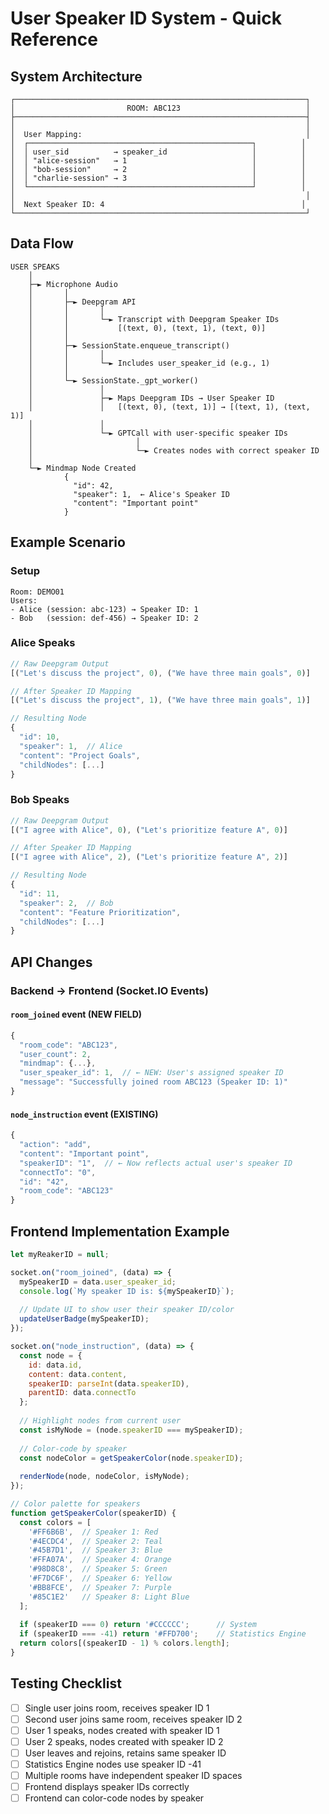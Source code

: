 # User Speaker ID System - Quick Reference

## System Architecture

```
┌─────────────────────────────────────────────────────────────────┐
│                         ROOM: ABC123                            │
├─────────────────────────────────────────────────────────────────┤
│                                                                 │
│  User Mapping:                                                  │
│  ┌──────────────────────────────────────────────────┐          │
│  │ user_sid          → speaker_id                   │          │
│  │ "alice-session"   → 1                            │          │
│  │ "bob-session"     → 2                            │          │
│  │ "charlie-session" → 3                            │          │
│  └──────────────────────────────────────────────────┘          │
│                                                                 │
│  Next Speaker ID: 4                                            │
└─────────────────────────────────────────────────────────────────┘
```

## Data Flow

```
USER SPEAKS
    │
    ├─► Microphone Audio
    │       │
    │       ├─► Deepgram API
    │       │       │
    │       │       └─► Transcript with Deepgram Speaker IDs
    │       │           [(text, 0), (text, 1), (text, 0)]
    │       │
    │       ├─► SessionState.enqueue_transcript()
    │       │       │
    │       │       └─► Includes user_speaker_id (e.g., 1)
    │       │
    │       └─► SessionState._gpt_worker()
    │               │
    │               ├─► Maps Deepgram IDs → User Speaker ID
    │               │   [(text, 0), (text, 1)] → [(text, 1), (text, 1)]
    │               │
    │               └─► GPTCall with user-specific speaker IDs
    │                       │
    │                       └─► Creates nodes with correct speaker ID
    │
    └─► Mindmap Node Created
            {
              "id": 42,
              "speaker": 1,  ← Alice's Speaker ID
              "content": "Important point"
            }
```

## Example Scenario

### Setup
```
Room: DEMO01
Users:
- Alice (session: abc-123) → Speaker ID: 1
- Bob   (session: def-456) → Speaker ID: 2
```

### Alice Speaks
```javascript
// Raw Deepgram Output
[("Let's discuss the project", 0), ("We have three main goals", 0)]

// After Speaker ID Mapping
[("Let's discuss the project", 1), ("We have three main goals", 1)]

// Resulting Node
{
  "id": 10,
  "speaker": 1,  // Alice
  "content": "Project Goals",
  "childNodes": [...]
}
```

### Bob Speaks
```javascript
// Raw Deepgram Output
[("I agree with Alice", 0), ("Let's prioritize feature A", 0)]

// After Speaker ID Mapping
[("I agree with Alice", 2), ("Let's prioritize feature A", 2)]

// Resulting Node
{
  "id": 11,
  "speaker": 2,  // Bob
  "content": "Feature Prioritization",
  "childNodes": [...]
}
```

## API Changes

### Backend → Frontend (Socket.IO Events)

#### `room_joined` event (NEW FIELD)
```javascript
{
  "room_code": "ABC123",
  "user_count": 2,
  "mindmap": {...},
  "user_speaker_id": 1,  // ← NEW: User's assigned speaker ID
  "message": "Successfully joined room ABC123 (Speaker ID: 1)"
}
```

#### `node_instruction` event (EXISTING)
```javascript
{
  "action": "add",
  "content": "Important point",
  "speakerID": "1",  // ← Now reflects actual user's speaker ID
  "connectTo": "0",
  "id": "42",
  "room_code": "ABC123"
}
```

## Frontend Implementation Example

```javascript
let myReakerID = null;

socket.on("room_joined", (data) => {
  mySpeakerID = data.user_speaker_id;
  console.log(`My speaker ID is: ${mySpeakerID}`);
  
  // Update UI to show user their speaker ID/color
  updateUserBadge(mySpeakerID);
});

socket.on("node_instruction", (data) => {
  const node = {
    id: data.id,
    content: data.content,
    speakerID: parseInt(data.speakerID),
    parentID: data.connectTo
  };
  
  // Highlight nodes from current user
  const isMyNode = (node.speakerID === mySpeakerID);
  
  // Color-code by speaker
  const nodeColor = getSpeakerColor(node.speakerID);
  
  renderNode(node, nodeColor, isMyNode);
});

// Color palette for speakers
function getSpeakerColor(speakerID) {
  const colors = [
    '#FF6B6B',  // Speaker 1: Red
    '#4ECDC4',  // Speaker 2: Teal
    '#45B7D1',  // Speaker 3: Blue
    '#FFA07A',  // Speaker 4: Orange
    '#98D8C8',  // Speaker 5: Green
    '#F7DC6F',  // Speaker 6: Yellow
    '#BB8FCE',  // Speaker 7: Purple
    '#85C1E2'   // Speaker 8: Light Blue
  ];
  
  if (speakerID === 0) return '#CCCCCC';      // System
  if (speakerID === -41) return '#FFD700';    // Statistics Engine
  return colors[(speakerID - 1) % colors.length];
}
```

## Testing Checklist

- [ ] Single user joins room, receives speaker ID 1
- [ ] Second user joins same room, receives speaker ID 2
- [ ] User 1 speaks, nodes created with speaker ID 1
- [ ] User 2 speaks, nodes created with speaker ID 2
- [ ] User leaves and rejoins, retains same speaker ID
- [ ] Statistics Engine nodes use speaker ID -41
- [ ] Multiple rooms have independent speaker ID spaces
- [ ] Frontend displays speaker IDs correctly
- [ ] Frontend can color-code nodes by speaker
